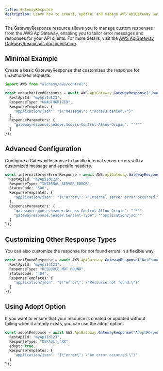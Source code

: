 ```yaml
---
title: GatewayResponse
description: Learn how to create, update, and manage AWS ApiGateway GatewayResponses using Alchemy Cloud Control.
---
```



The GatewayResponse resource allows you to manage custom responses from the AWS ApiGateway, enabling you to tailor error messages and responses for your API clients. For more details, visit the [AWS ApiGateway GatewayResponses documentation](https://docs.aws.amazon.com/apigateway/latest/userguide/).

## Minimal Example

Create a basic GatewayResponse that customizes the response for unauthorized requests.

```ts
import AWS from "alchemy/aws/control";

const unauthorizedResponse = await AWS.ApiGateway.GatewayResponse("UnauthorizedResponse", {
  RestApiId: "myApiId123",
  ResponseType: "UNAUTHORIZED",
  ResponseTemplates: {
    "application/json": "{\"message\": \"Access denied.\"}"
  },
  ResponseParameters: {
    "gatewayresponse.header.Access-Control-Allow-Origin": "'*'"
  }
});
```

## Advanced Configuration

Configure a GatewayResponse to handle internal server errors with a customized message and specific headers.

```ts
const internalServerErrorResponse = await AWS.ApiGateway.GatewayResponse("InternalServerErrorResponse", {
  RestApiId: "myApiId123",
  ResponseType: "INTERNAL_SERVER_ERROR",
  StatusCode: "500",
  ResponseTemplates: {
    "application/json": "{\"error\": \"Internal server error occurred.\"}"
  },
  ResponseParameters: {
    "gatewayresponse.header.Access-Control-Allow-Origin": "'*'",
    "gatewayresponse.header.Content-Type": "'application/json'"
  }
});
```

## Customizing Other Response Types

You can also customize the response for not found errors in a flexible way.

```ts
const notFoundResponse = await AWS.ApiGateway.GatewayResponse("NotFoundResponse", {
  RestApiId: "myApiId123",
  ResponseType: "RESOURCE_NOT_FOUND",
  StatusCode: "404",
  ResponseTemplates: {
    "application/json": "{\"error\": \"Resource not found.\"}"
  }
});
```

## Using Adopt Option

If you want to ensure that your resource is created or updated without failing when it already exists, you can use the adopt option.

```ts
const adoptResponse = await AWS.ApiGateway.GatewayResponse("AdoptResponse", {
  RestApiId: "myApiId123",
  ResponseType: "DEFAULT_4XX",
  adopt: true,
  ResponseTemplates: {
    "application/json": "{\"error\": \"An error occurred.\"}"
  }
});
```
